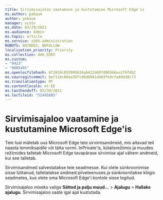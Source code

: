 ```yaml
---
title: Sirvimisajaloo vaatamine ja kustutamine Microsoft Edge'is
ms.author: pebaum
author: pebaum
manager: scotv
ms.date: 03/29/2021
ms.audience: Admin
ms.topic: article
ms.service: o365-administration
ROBOTS: NOINDEX, NOFOLLOW
localization_priority: Priority
ms.collection: Adm_O365
ms.custom:
- "9423"
- "9005491"
ms.openlocfilehash: 6f2810c893995634abd12d69fd98566ea1f97db2
ms.sourcegitcommit: bef118c00aa397cd6d8941d403fe9cfa49dd8c73
ms.translationtype: MT
ms.contentlocale: et-EE
ms.lasthandoff: 03/30/2021
ms.locfileid: "51491685"
---
```

# <a name="view-and-delete-browsing-history-in-microsoft-edge"></a>Sirvimisajaloo vaatamine ja kustutamine Microsoft Edge'is

Teie loal mäletab uus Microsoft Edge teie sirvimisandmeid, mis aitavad teil naasta lemmiksaidile või täita vormi. InPrivate'is, külalisrežiimis ja muudes režiimides talletab Microsoft Edge tavapärase sirvimise ajal vähem andmeid, kui see talletab.

Sirvimisandmed salvestatakse teie seadmesse. Kui olete sünkroonimise sisse lülitanud, talletatakse andmed pilveteenuses ja sünkroonitakse kõigis seadmetes, kus olete oma Microsoft Edge'i kontole sisse logitud.

Sirvimisajaloo miseks valige **Sätted ja palju muud...**   >  **Ajalugu**  >  **Hallake ajalugu**. Sirvimisajaloo saate igal ajal kustutada.